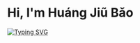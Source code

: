 # Hi, I'm Huáng Jiũ Bǎo

[![Typing SVG](https://readme-typing-svg.herokuapp.com?font=Roboto&weight=600&size=23&pause=1000&color=C9A828&width=435&lines=Th%E1%BB%A3+S%C4%83n+Qu%C3%BD+B%C3%A0)](https://git.io/typing-svg)
